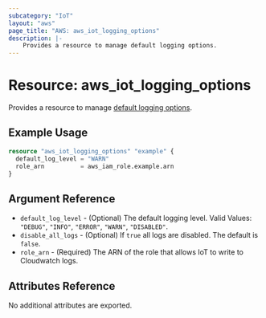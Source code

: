 ```yaml
---
subcategory: "IoT"
layout: "aws"
page_title: "AWS: aws_iot_logging_options"
description: |-
    Provides a resource to manage default logging options.
---
```


# Resource: aws_iot_logging_options

Provides a resource to manage [default logging options](https://docs.aws.amazon.com/iot/latest/developerguide/configure-logging.html#configure-logging-console).

## Example Usage

```terraform
resource "aws_iot_logging_options" "example" {
  default_log_level = "WARN"
  role_arn          = aws_iam_role.example.arn
}
```

## Argument Reference

* `default_log_level` - (Optional) The default logging level. Valid Values: `"DEBUG"`, `"INFO"`, `"ERROR"`, `"WARN"`, `"DISABLED"`.
* `disable_all_logs` - (Optional) If `true` all logs are disabled. The default is `false`.
* `role_arn` - (Required) The ARN of the role that allows IoT to write to Cloudwatch logs.

## Attributes Reference

No additional attributes are exported.
